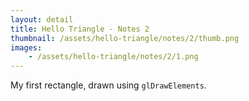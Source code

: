 ```yaml
---
layout: detail
title: Hello Triangle - Notes 2
thumbnail: /assets/hello-triangle/notes/2/thumb.png
images: 
    - /assets/hello-triangle/notes/2/1.png
---
```


My first rectangle, drawn using `glDrawElements`.

